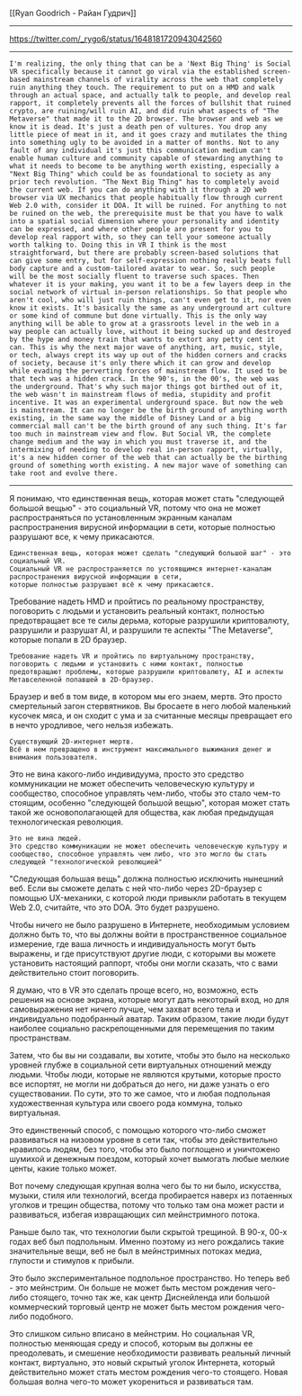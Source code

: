 [[Ryan Goodrich - Райан Гудрич]]
***
https://twitter.com/_rygo6/status/1648181720943042560
***
```
I'm realizing, the only thing that can be a 'Next Big Thing' is Social VR specifically because it cannot go viral via the established screen-based mainstream channels of virality across the web that completely ruin anything they touch. The requirement to put on a HMD and walk through an actual space, and actually talk to people, and develop real rapport, it completely prevents all the forces of bullshit that ruined crypto, are ruining/will ruin AI, and did ruin what aspects of "The Metaverse" that made it to the 2D browser. The browser and web as we know it is dead. It's just a death pen of vultures. You drop any little piece of meat in it, and it goes crazy and mutilates the thing into something ugly to be avoided in a matter of months. Not to any fault of any individual it's just this communication medium can't enable human culture and community capable of stewarding anything to what it needs to become to be anything worth existing, especially a "Next Big Thing" which could be as foundational to society as any prior tech revolution. "The Next Big Thing" has to completely avoid the current web. If you can do anything with it through a 2D web browser via UX mechanics that people habitually flow through current Web 2.0 with, consider it DOA. It will be ruined. For anything to not be ruined on the web, the prerequisite must be that you have to walk into a spatial social dimension where your personality and identity can be expressed, and where other people are present for you to develop real rapport with, so they can tell your someone actually worth talking to. Doing this in VR I think is the most straightforward, but there are probably screen-based solutions that can give some entry, but for self-expression nothing really beats full body capture and a custom-tailored avatar to wear. So, such people will be the most socially fluent to traverse such spaces. Then whatever it is your making, you want it to be a few layers deep in the social network of virtual in-person relationships. So that people who aren't cool, who will just ruin things, can't even get to it, nor even know it exists. It's basically the same as any underground art culture or some kind of commune but done virtually. This is the only way anything will be able to grow at a grassroots level in the web in a way people can actually love, without it being sucked up and destroyed by the hype and money train that wants to extort any petty cent it can. This is why the next major wave of anything, art, music, style, or tech, always crept its way up out of the hidden corners and cracks of society, because it's only there which it can grow and develop while evading the perverting forces of mainstream flow. It used to be that tech was a hidden crack. In the 90's, in the 00's, the web was the underground. That's why such major things got birthed out of it, the web wasn't in mainstream flows of media, stupidity and profit incentive. It was an experimental underground space. But now the web is mainstream. It can no longer be the birth ground of anything worth existing, in the same way the middle of Disney Land or a big commercial mall can't be the birth ground of any such thing. It's far too much in mainstream view and flow. But Social VR, the complete change medium and the way in which you must traverse it, and the intermixing of needing to develop real in-person rapport, virtually, it's a new hidden corner of the web that can actually be the birthing ground of something worth existing. A new major wave of something can take root and evolve there.
```
***
Я понимаю, что единственная вещь, которая может стать "следующей большой вещью" - это социальный VR, потому что она не может распространяться по установленным экранным каналам распространения вирусной информации в сети, которые полностью разрушают все, к чему прикасаются.
```
Единственная вещь, которая может сделать "следующий большой шаг" - это социальный VR.
Социальный VR не распространяется по устоявщимся интернет-каналам распространения вирусной информации в сети, 
которые полностью разрушают всё к чему прикасаются.
```

Требование надеть HMD и пройтись по реальному пространству, поговорить с людьми и установить реальный контакт, полностью предотвращает все те силы дерьма, которые разрушили криптовалюту, разрушили и разрушат AI, и разрушили те аспекты "The Metaverse", которые попали в 2D браузер. 
```
Требование надеть VR и пройтись по виртуальному пространству, поговорить с людьми и установить с ними контакт, полностью предотвращают проблемы, которые разрушили криптовалюту, AI и аспекты Метавселенной попавшей в 2D-браузер. 
```

Браузер и веб в том виде, в котором мы его знаем, мертв. 
Это просто смертельный загон стервятников. 
Вы бросаете в него любой маленький кусочек мяса, и он сходит с ума и за считанные месяцы превращает его в нечто уродливое, чего нельзя избежать. 
```
Существующий 2D-интернет мертв. 
Всё в нем превращено в инструмент максимального выжимания денег и внимания пользователя.
```

Это не вина какого-либо индивидуума, просто это средство коммуникации не может обеспечить человеческую культуру и сообщество, способное управлять чем-либо, чтобы это стало чем-то стоящим, особенно "следующей большой вещью", которая может стать такой же основополагающей для общества, как любая предыдущая технологическая революция.
```
Это не вина людей. 
Это средство коммуникации не может обеспечить человеческую культуру и сообщество, способное управлять чем либо, что это могло бы стать следующей "технологической революцией"
```

"Следующая большая вещь" должна полностью исключить нынешний веб. 
Если вы сможете делать с ней что-либо через 2D-браузер с помощью UX-механики, с которой люди привыкли работать в текущем Web 2.0, считайте, что это DOA. 
Это будет разрушено.

Чтобы ничего не было разрушено в Интернете, необходимым условием должно быть то, что вы должны войти в пространственное социальное измерение, где ваша личность и индивидуальность могут быть выражены, и где присутствуют другие люди, с которыми вы можете установить настоящий раппорт, чтобы они могли сказать, что с вами действительно стоит поговорить. 

Я думаю, что в VR это сделать проще всего, но, возможно, есть решения на основе экрана, которые могут дать некоторый вход, но для самовыражения нет ничего лучше, чем захват всего тела и индивидуально подобранный аватар. 
Таким образом, такие люди будут наиболее социально раскрепощенными для перемещения по таким пространствам.

Затем, что бы вы ни создавали, вы хотите, чтобы это было на несколько уровней глубже в социальной сети виртуальных отношений между людьми. 
Чтобы люди, которые не являются крутыми, которые просто все испортят, не могли ни добраться до него, ни даже узнать о его существовании. 
По сути, это то же самое, что и любая подпольная художественная культура или своего рода коммуна, только виртуальная. 

Это единственный способ, с помощью которого что-либо сможет развиваться на низовом уровне в сети так, чтобы это действительно нравилось людям, без того, чтобы это было поглощено и уничтожено шумихой и денежным поездом, который хочет вымогать любые мелкие центы, какие только может. 

Вот почему следующая крупная волна чего бы то ни было, искусства, музыки, стиля или технологий, всегда пробирается наверх из потаенных уголков и трещин общества, потому что только там она может расти и развиваться, избегая извращающих сил мейнстримного потока. 

Раньше было так, что технологии были скрытой трещиной. 
В 90-х, 00-х годах веб был подпольным. 
Именно поэтому из него рождались такие значительные вещи, веб не был в мейнстримных потоках медиа, глупости и стимулов к прибыли. 

Это было экспериментальное подпольное пространство. 
Но теперь веб - это мейнстрим. 
Он больше не может быть местом рождения чего-либо стоящего, точно так же, как центр Диснейленда или большой коммерческий торговый центр не может быть местом рождения чего-либо подобного. 

Это слишком сильно вписано в мейнстрим. 
Но социальная VR, полностью меняющая среду и способ, которым вы должны ее преодолевать, и смешение необходимости развивать реальный личный контакт, виртуально, это новый скрытый уголок Интернета, который действительно может стать местом рождения чего-то стоящего. 
Новая большая волна чего-то может укорениться и развиваться там.